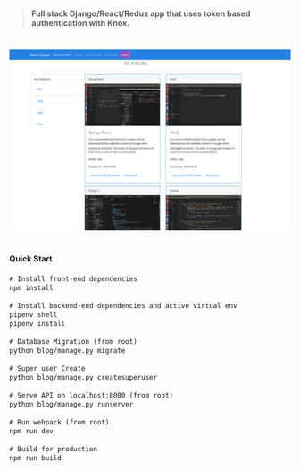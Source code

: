 >#### Full stack Django/React/Redux app that uses token based authentication with Knox.
#

![Demo Image](./intro.png)
#

#### Quick Start
    # Install front-end dependencies
    npm install

    # Install backend-end dependencies and active virtual env
    pipenv shell
    pipenv install

    # Database Migration (from root)
    python blog/manage.py migrate

    # Super user Create
    python blog/manage.py createsuperuser

    # Serve API on localhost:8000 (from root)
    python blog/manage.py runserver

    # Run webpack (from root)
    npm run dev

    # Build for production
    npm run build
